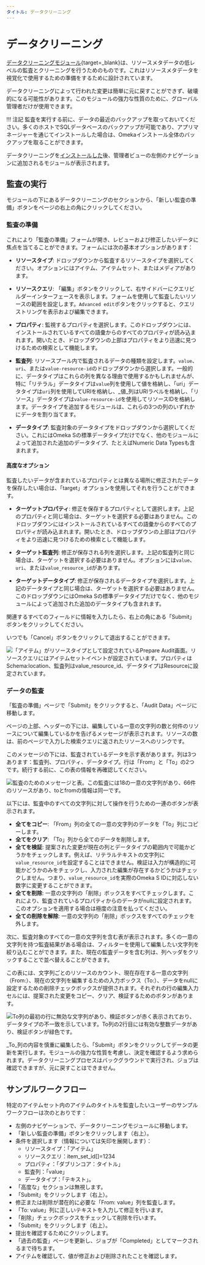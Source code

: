 ```yaml
---
タイトル: データクリーニング
---
```

# データクリーニング

[データクリーニングモジュール](https://omeka.org/s/modules/DataCleaning){target=_blank}は、リソースメタデータの低レベルの監査とクリーニングを行うためのものです。これはリソースメタデータを視覚化で使用するための準備をするために設計されています。

データクリーニングによって行われた変更は簡単に元に戻すことができず、破壊的になる可能性があります。このモジュールの強力な性質のために、グローバル管理者だけが使用できます。

!!! 注記
	監査を実行する前に、データの最近のバックアップを取っておいてください。多くのホストでSQLデータベースのバックアップが可能であり、アプリマネージャーを通じてインストールした場合は、Omekaインストール全体のバックアップを取ることができます。

データクリーニングを[インストールした](index.md#installing-modules)後、管理者ビューの左側のナビゲーションに追加されるモジュールが表示されます。

## 監査の実行
モジュールの下にあるデータクリーニングのセクションから、「新しい監査の準備」ボタンをページの右上の角にクリックしてください。

### 監査の準備
これにより「監査の準備」フォームが開き、レビューおよび修正したいデータに焦点を当てることができます。フォームには次の基本オプションがあります：

- **リソースタイプ**: ドロップダウンから監査するリソースタイプを選択してください。オプションにはアイテム、アイテムセット、またはメディアがあります。

- **リソースクエリ**: 「編集」ボタンをクリックして、右サイドバーにクエリビルダーインターフェースを表示します。フォームを使用して監査したいリソースの範囲を設定します。`Advanced edit`ボタンをクリックすると、クエリストリングを表示および編集できます。

- **プロパティ**: 監視するプロパティを選択します。このドロップダウンには、インストールされているすべての語彙からのすべてのプロパティが読み込まれます。開いたとき、ドロップダウンの上部はプロパティをより迅速に見つけるための検索として機能します。

- **監査列**: リソースプール内で監査されるデータの種類を設定します。`value`、`uri`、または`value-resource-id`のドロップダウンから選択します。一般的に、データタイプはこれらの列を異なる理由で使用するかもしれませんが、特に「リテラル」データタイプは`value`列を使用して値を格納し、「uri」データタイプは`uri`列を使用してURIを格納し、_値_列はURIラベルを格納し、「リソース」データタイプは`value-resource-id`を使用してリソースIDを格納します。データタイプを追加するモジュールは、これらの3つの列のいずれかにデータを割り当てます。

- **データタイプ**: 監査対象のデータタイプをドロップダウンから選択してください。これにはOmeka Sの標準データタイプだけでなく、他のモジュールによって追加された追加のデータタイプ、たとえばNumeric Data Typesも含まれます。

#### 高度なオプション

監査したいデータが含まれているプロパティとは異なる場所に修正されたデータを保存したい場合は、「target」オプションを使用してそれを行うことができます。

- **ターゲットプロパティ**: 修正を保存するプロパティとして選択します。上記のプロパティと同じ場合は、ターゲットを選択する必要はありません。このドロップダウンにはインストールされているすべての語彙からのすべてのプロパティが読み込まれます。開いたとき、ドロップダウンの上部はプロパティをより迅速に見つけるための検索として機能します。

- **ターゲット監査列**: 修正が保存される列を選択します。上記の監査列と同じ場合は、ターゲットを選択する必要はありません。オプションには`value`、`uri`、または`value_resource_id`があります。

- **ターゲットデータタイプ**: 修正が保存されるデータタイプを選択します。上記のデータタイプと同じ場合は、ターゲットを選択する必要はありません。このドロップダウンにはOmeka Sの標準データタイプだけでなく、他のモジュールによって追加された追加のデータタイプも含まれます。

関連するすべてのフィールドに情報を入力したら、右上の角にある「Submit」ボタンをクリックしてください。

いつでも「Cancel」ボタンをクリックして退出することができます。

![「アイテム」がリソースタイプとして設定されているPrepare Audit画面。リソースクエリにはアイテムセットイベントが設定されています。プロパティはSchema:location、監査列はvalue_resource_id、データタイプはResourceに設定されています。](../modules/modulesfiles/datacleaning_prepareAudit.png)

### データの監査
「監査の準備」ページで「Submit」をクリックすると、「Audit Data」ページに移動します。

ページの上部、ヘッダーの下には、編集している一意の文字列の数と何件のリソースについて編集しているかを告げるメッセージが表示されます。リソースの数は、前のページで入力した検索クエリに返されたリソースへのリンクです。

このメッセージの下には、監査されているデータを示す表があります。列は3つあります：監査列、プロパティ、データタイプ。行は「From」と「To」の2つです。続行する前に、この表の情報を再確認してください。

![監査のためのメッセージと表。この監査には18の一意の文字列があり、66件のリソースがあり、toとfromの情報は同一です。](../modules/modulesfiles/datacleaning_auditTable1.png)

以下には、監査中のすべての文字列に対して操作を行うための一連のボタンが表示されます。

- **全てをコピー**: 「From」列の全ての一意の文字列のデータを「To」列にコピーします。
- **全てをクリア**: 「To」列から全てのデータを削除します。
- **全てを検証**: 提案された変更が現在の列とデータタイプの範囲内で可能かどうかをチェックします。例えば、リテラルテキストの文字列に`value_resource_id`を設定することはできません。検証は入力が構造的に可能かどうかのみをチェックし、入力された編集が存在するかどうかはチェックしません。つまり、`value_resource_id`を実際のOmeka S IDに対応しない数字に変更することができます。
- **全てを削除**: 一意の文字列の「削除」ボックスをすべてチェックします。これにより、監査されているプロパティからのデータがnullに設定されます。このオプションを適用する場合は極度の注意を払ってください。
- **全ての削除を解除**: 一意の文字列の「削除」ボックスをすべてのチェックを外します。

次に、監査対象のすべての一意の文字列を含む表が表示されます。多くの一意の文字列を持つ監査結果がある場合は、フィルターを使用して編集したい文字列を絞り込むことができます。また、現在の監査データを含む列は、列ヘッダをクリックすることで並べ替えることができます。

この表には、文字列ごとのリソースのカウント、現在存在する一意の文字列（From:）、現在の文字列を編集するための入力ボックス（To:）、データをnullに設定するための削除チェックボックスが提供されます。それぞれの行の編集入力セルには、提案された変更をコピー、クリア、検証するためのボタンがあります。

![To列の最初の行に無効な文字列があり、検証ボタンが赤く表示されており、データタイプの不一致を示しています。To列の2行目には有効な整数データがあり、検証ボタンが緑色です。](../modules/modulesfiles/datacleaning_auditTableValidation.png)

_To_列の内容を慎重に編集したら、「Submit」ボタンをクリックしてデータの更新を実行します。モジュールの強力な性質を考慮し、決定を確認するよう求められます。データクリーニングプロセスはバックグラウンドで実行され、ジョブは確認できますが、元に戻すことはできません。

## サンプルワークフロー
特定のアイテムセット内のアイテムのタイトルを監査したいユーザーのサンプルワークフローは次のとおりです：

- 左側のナビゲーションで、データクリーニングモジュールに移動します。
- 「新しい監査の準備」ボタンをクリックします（右上）。
- 条件を選択します（情報については矢印を展開します）：
	- リソースタイプ：「アイテム」
	- リソースクエリ：item_set_id[]=1234
	- プロパティ：「ダブリンコア：タイトル」
	- 監査列：「value」
	- データタイプ：「テキスト」。
- 「高度な」セクションは無視します。
- 「Submit」をクリックします（右上）。
- 修正または削除が潜在的に必要な「From: value」列を監査します。
- 「To: value」列に正しいテキストを入力して修正を行います。
- 「削除」チェックボックスをチェックして削除を行います。
- 「Submit」をクリックします（右上）。
- 提出を確認するためにクリックします。
- 「過去の監査」ページを更新し、ジョブが「Completed」としてマークされるまで待ちます。
- アイテムを確認して、値が修正および削除されたことを確認します。